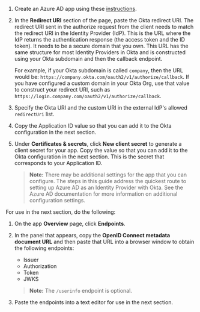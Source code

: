 1. Create an Azure AD app using these [instructions](https://docs.microsoft.com/en-us/azure/active-directory/develop/quickstart-register-app).

2. In the **Redirect URI** section of the page, paste the Okta redirect URI. The redirect URI sent in the authorize request from the client needs to match the redirect URI in the Identity Provider (IdP). This is the URL where the IdP returns the authentication response (the access token and the ID token). It needs to be a secure domain that you own. This URL has the same structure for most Identity Providers in Okta and is constructed using your Okta subdomain and then the callback endpoint.

    For example, if your Okta subdomain is called `company`, then the URL would be: `https://company.okta.com/oauth2/v1/authorize/callback`. If you have configured a custom domain in your Okta Org, use that value to construct your redirect URI, such as `https://login.company.com/oauth2/v1/authorize/callback`.

3. Specify the Okta URI and the custom URI in the external IdP's allowed `redirectUri` list.

4. Copy the Application ID value so that you can add it to the Okta configuration in the next section.

5. Under **Certificates & secrets**, click **New client secret** to generate a client secret for your app. Copy the value so that you can add it to the Okta configuration in the next section. This is the secret that corresponds to your Application ID.

    > **Note:** There may be additional settings for the app that you can configure. The steps in this guide address the quickest route to setting up Azure AD as an Identity Provider with Okta. See the Azure AD documentation for more information on additional configuration settings.

For use in the next section, do the following:

1. On the app **Overview** page, click **Endpoints**.

2. In the panel that appears, copy the **OpenID Connect metadata document URL** and then paste that URL into a browser window to obtain the following endpoints:

    * Issuer
    * Authorization
    * Token
    * JWKS

    > **Note:** The `/userinfo` endpoint is optional.

3. Paste the endpoints into a text editor for use in the next section.